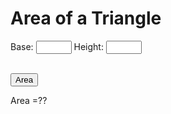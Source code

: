 <!DOCTYPE html>
<html lang="en" dir="ltr">
  <head>
    <meta charset="utf-8">
    <title>Area of a Triangle</title>
    <link rel="stylesheet" href="style.css">
  </head>
  <body>
<h1>Area of a Triangle</h1>
<p>
  Base: <input type="text" size="4" id="base">
  Height: <input type="text" size="4" id="height">
</p>
<br>
<button class="buttn"type="button" onclick="triangleArea()">Area</button>
<p id="output">Area =??</p>
<script src="triangle.js"></script>
  </body>
</html>

